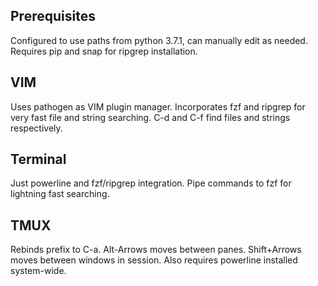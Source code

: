 ## Prerequisites ##
Configured to use paths from python 3.7.1, can manually edit as needed.
Requires pip and snap for ripgrep installation.

## VIM ##
Uses pathogen as VIM plugin manager. Incorporates fzf and ripgrep for very fast
file and string searching. C-d and C-f find files and strings respectively.

## Terminal ##
Just powerline and fzf/ripgrep integration. Pipe commands to fzf for lightning
fast searching.

## TMUX ##
Rebinds prefix to C-a. Alt-Arrows moves between panes. Shift+Arrows moves
between windows in session. Also requires powerline installed system-wide.
